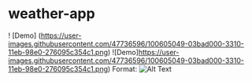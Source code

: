 ﻿# weather-app
! [Demo] (https://user-images.githubusercontent.com/47736596/100605049-03bad000-3310-11eb-98e0-276095c354c1.png)
![Demo]https://user-images.githubusercontent.com/47736596/100605049-03bad000-3310-11eb-98e0-276095c354c1.png)
Format: ![Alt Text](url)
